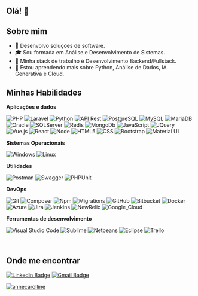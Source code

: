 ## Olá! 👋

## Sobre mim

- 🤔 Desenvolvo soluções de software.
- 🎓 Sou formada em Análise e Desenvolvimento de Sistemas.
- 💼 Minha stack de trabalho é Desenvolvimento Backend/Fullstack.
- 🌱 Estou aprendendo mais sobre Python, Análise de Dados, IA Generativa e Cloud.

## Minhas Habilidades

**Aplicações e dados**

![PHP](https://img.shields.io/badge/-PHP-777BB4?style=for-the-badge&logo=PHP&logoColor=00599C)
![Laravel](https://img.shields.io/badge/Laravel-FF2D20?style=for-the-badge&logo=laravel&logoColor=white)
![Python](https://img.shields.io/badge/-Python-14354C?style=for-the-badge&logo=Python&logoColor=00599C)
![API Rest](https://img.shields.io/badge/-ApiREST-000000?style=for-the-badge&logo=apirest)
![PostgreSQL](https://img.shields.io/badge/-PostgreSQL-316192?style=for-the-badge&logo=postgresql)
![MySQL](https://img.shields.io/badge/-MySQL-333333?style=for-the-badge&logo=mysql)
![MariaDB](https://img.shields.io/badge/-MariaDb-01529E?style=for-the-badge&logo=mariadb)
![Oracle](https://img.shields.io/badge/-Oracle-FA7343?style=for-the-badge&logo=oracle)
![SQLServer](https://img.shields.io/badge/-SQLServer-276DC3?style=for-the-badge&logo=sqlserver)
![Redis](https://img.shields.io/badge/-Redis-333333?style=for-the-badge&logo=redis)
![MongoDb](https://img.shields.io/badge/-MongoDb-333333?style=for-the-badge&logo=mongodb)
![JavaScript](https://img.shields.io/badge/-JavaScript-333333?style=for-the-badge&logo=javascript)
![JQuery](https://img.shields.io/badge/-JQuery-333333?style=for-the-badge&logo=jquery)
![Vue.js](https://img.shields.io/badge/-Vue.js-333333?style=for-the-badge&logo=vue.js)
![React](https://img.shields.io/badge/-React-333333?style=for-the-badge&logo=react)
![Node](https://img.shields.io/badge/-Node-333333?style=for-the-badge&logo=node)
![HTML5](https://img.shields.io/badge/-HTML5-333333?style=for-the-badge&logo=HTML5)
![CSS](https://img.shields.io/badge/-CSS-333333?style=for-the-badge&logo=CSS3&logoColor=1572B6)
![Bootstrap](https://img.shields.io/badge/Bootstrap-563D7C?style=for-the-badge&logo=bootstrap&logoColor=white)
![Material UI](https://img.shields.io/badge/Material--UI-0081CB?style=for-the-badge&logo=material-ui&logoColor=white)


**Sistemas Operacionais**

![Windows](https://img.shields.io/badge/Windows-017AD7?style=for-the-badge&logo=windows&logoColor=white)
![Linux](https://img.shields.io/badge/Linux-E34F26?style=for-the-badge&logo=linux&logoColor=black)


**Utilidades**

![Postman](https://img.shields.io/badge/-Postman-333333?style=for-the-badge&logo=postman)
![Swagger](https://img.shields.io/badge/-Swagger-333333?style=for-the-badge&logo=swagger)
![PHPUnit](https://img.shields.io/badge/-PHPUnit-333333?style=for-the-badge&logo=phpunit)

**DevOps**

![Git](https://img.shields.io/badge/-Git-333333?style=for-the-badge&logo=git)
![Composer](https://img.shields.io/badge/-Composer-333333?style=for-the-badge&logo=composer)
![Npm](https://img.shields.io/badge/-Npm-333333?style=for-the-badge&logo=npm)
![Migrations](https://img.shields.io/badge/-Migrations-333333?style=for-the-badge&logo=migrations)
![GitHub](https://img.shields.io/badge/-GitHub-333333?style=for-the-badge&logo=github)
![Bitbucket](https://img.shields.io/badge/-Bitbucket-333333?style=for-the-badge&logo=bitbucket)
![Docker](https://img.shields.io/badge/-Docker-333333?style=for-the-badge&logo=docker)
![Azure](https://img.shields.io/badge/-Azure-333333?style=for-the-badge&logo=azure)
![Jira](https://img.shields.io/badge/-Jira-333333?style=for-the-badge&logo=jira)
![Jenkins](https://img.shields.io/badge/-Jenkins-333333?style=for-the-badge&logo=jenkins)
![NewRelic](https://img.shields.io/badge/-NewRelic-333333?style=for-the-badge&logo=newrelic)
![Google_Cloud](https://img.shields.io/badge/Google_Cloud-4285F4?style=for-the-badge&logo=google-cloud&logoColor=white)

**Ferramentas de desenvolvimento**

![Visual Studio Code](https://img.shields.io/badge/-Visual%20Studio%20Code-333333?style=for-the-badge&logo=visual-studio-code&logoColor=007ACC)
![Sublime](https://img.shields.io/badge/-Sublime-333333?style=for-the-badge&logo=sublime-ide&logoColor=2C2255)
![Netbeans](https://img.shields.io/badge/-Netbeans-333333?style=for-the-badge&logo=netbeans-ide&logoColor=2C2255)
![Eclipse](https://img.shields.io/badge/-Eclipse-333333?style=for-the-badge&logo=eclipse-ide&logoColor=2C2255)
![Trello](https://img.shields.io/badge/-Trello-333333?style=for-the-badge&logo=trello&logoColor=007ACC)

<br/>

## Onde me encontrar

[![Linkedin Badge](https://img.shields.io/badge/-LinkedIn-800080?style=flat-square&logo=Linkedin&logoColor=dd7f85&link=https://www.linkedin.com/in/annecarolldev/)](https://www.linkedin.com/in/annecarolldev/) 
[![Gmail Badge](https://img.shields.io/badge/-caroll.azev@gmail.com-800080?style=flat-square&logo=Gmail&logoColor=dd7f85&link=mailto:caroll.azev@gmail.com)](mailto:caroll.azev@gmail.com)

[![annecarolline](https://github-readme-stats.vercel.app/api/top-langs/?username=annecarolline&hide=html&layout=compact&theme=radical)](https://github.com/anuraghazra/github-readme-stats)
